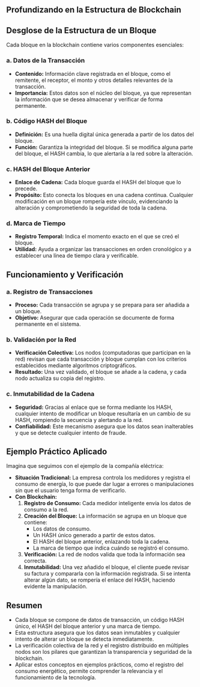 ## **Profundizando en la Estructura de Blockchain**

##  **Desglose de la Estructura de un Bloque**

Cada bloque en la blockchain contiene varios componentes esenciales:

### a. Datos de la Transacción
- **Contenido:** Información clave registrada en el bloque, como el remitente, el receptor, el monto y otros detalles relevantes de la transacción.
- **Importancia:** Estos datos son el núcleo del bloque, ya que representan la información que se desea almacenar y verificar de forma permanente.

### b. Código HASH del Bloque
- **Definición:** Es una huella digital única generada a partir de los datos del bloque.
- **Función:** Garantiza la integridad del bloque. Si se modifica alguna parte del bloque, el HASH cambia, lo que alertaría a la red sobre la alteración.

### c. HASH del Bloque Anterior
- **Enlace de Cadena:** Cada bloque guarda el HASH del bloque que lo precede.
- **Propósito:** Esto conecta los bloques en una cadena continua. Cualquier modificación en un bloque rompería este vínculo, evidenciando la alteración y comprometiendo la seguridad de toda la cadena.

### d. Marca de Tiempo
- **Registro Temporal:** Indica el momento exacto en el que se creó el bloque.
- **Utilidad:** Ayuda a organizar las transacciones en orden cronológico y a establecer una línea de tiempo clara y verificable.



## **Funcionamiento y Verificación**

### a. Registro de Transacciones
- **Proceso:** Cada transacción se agrupa y se prepara para ser añadida a un bloque.
- **Objetivo:** Asegurar que cada operación se documente de forma permanente en el sistema.

### b. Validación por la Red
- **Verificación Colectiva:** Los nodos (computadoras que participan en la red) revisan que cada transacción y bloque cumplan con los criterios establecidos mediante algoritmos criptográficos.
- **Resultado:** Una vez validado, el bloque se añade a la cadena, y cada nodo actualiza su copia del registro.

### c. Inmutabilidad de la Cadena
- **Seguridad:** Gracias al enlace que se forma mediante los HASH, cualquier intento de modificar un bloque resultaría en un cambio de su HASH, rompiendo la secuencia y alertando a la red.
- **Confiabilidad:** Este mecanismo asegura que los datos sean inalterables y que se detecte cualquier intento de fraude.



## **Ejemplo Práctico Aplicado**

Imagina que seguimos con el ejemplo de la compañía eléctrica:

- **Situación Tradicional:** La empresa controla los medidores y registra el consumo de energía, lo que puede dar lugar a errores o manipulaciones sin que el usuario tenga forma de verificarlo.
- **Con Blockchain:**  
  1. **Registro de Consumo:** Cada medidor inteligente envía los datos de consumo a la red.  
  2. **Creación del Bloque:** La información se agrupa en un bloque que contiene:
     - Los datos de consumo.
     - Un HASH único generado a partir de estos datos.
     - El HASH del bloque anterior, enlazando toda la cadena.
     - La marca de tiempo que indica cuándo se registró el consumo.
  3. **Verificación:** La red de nodos valida que toda la información sea correcta.
  4. **Inmutabilidad:** Una vez añadido el bloque, el cliente puede revisar su factura y compararla con la información registrada. Si se intenta alterar algún dato, se rompería el enlace del HASH, haciendo evidente la manipulación.



## **Resumen**

- Cada bloque se compone de datos de transacción, un código HASH único, el HASH del bloque anterior y una marca de tiempo.
- Esta estructura asegura que los datos sean inmutables y cualquier intento de alterar un bloque se detecta inmediatamente.
- La verificación colectiva de la red y el registro distribuido en múltiples nodos son los pilares que garantizan la transparencia y seguridad de la blockchain.
- Aplicar estos conceptos en ejemplos prácticos, como el registro del consumo energético, permite comprender la relevancia y el funcionamiento de la tecnología.


